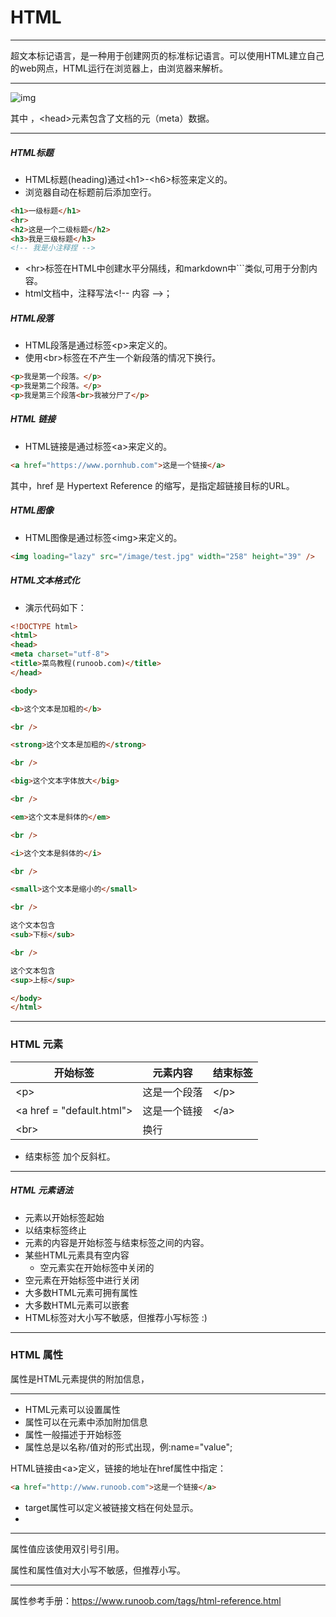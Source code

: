 

# HTML

---

超文本标记语言，是一种用于创建网页的标准标记语言。可以使用HTML建立自己的web网点，HTML运行在浏览器上，由浏览器来解析。

----

![img](https://www.runoob.com/wp-content/uploads/2013/06/02A7DD95-22B4-4FB9-B994-DDB5393F7F03.jpg)

其中 ，\<head>元素包含了文档的元（meta）数据。



---



##### HTML标题

* HTML标题(heading)通过\<h1>-\<h6>标签来定义的。
* 浏览器自动在标题前后添加空行。

```html
<h1>一级标题</h1>
<hr>
<h2>这是一个二级标题</h2>
<h3>我是三级标题</h3>
<!-- 我是小注释捏 -->
```

* \<hr>标签在HTML中创建水平分隔线，和markdown中\```类似,可用于分割内容。
* html文档中，注释写法\<!-- 内容 -->；

##### HTML段落

* HTML段落是通过标签\<p>来定义的。
* 使用\<br>标签在不产生一个新段落的情况下换行。

```html
<p>我是第一个段落。</p>
<p>我是第二个段落。</p>
<p>我是第三个段落<br>我被分尸了</p>
```

##### HTML 链接

* HTML链接是通过标签\<a>来定义的。

```html
<a href="https://www.pornhub.com">这是一个链接</a>
```

其中，href 是 Hypertext Reference 的缩写，是指定超链接目标的URL。

##### HTML图像

* HTML图像是通过标签\<img>来定义的。

```html
<img loading="lazy" src="/image/test.jpg" width="258" height="39" />
```



##### HTML文本格式化

* 演示代码如下：

```html
<!DOCTYPE html>
<html>
<head>
<meta charset="utf-8">
<title>菜鸟教程(runoob.com)</title>
</head>

<body>

<b>这个文本是加粗的</b>

<br />

<strong>这个文本是加粗的</strong>

<br />

<big>这个文本字体放大</big>

<br />

<em>这个文本是斜体的</em>

<br />

<i>这个文本是斜体的</i>

<br />

<small>这个文本是缩小的</small>

<br />

这个文本包含
<sub>下标</sub>

<br />

这个文本包含
<sup>上标</sup>

</body>
</html>
```





---

### HTML 元素

| 开始标签                   | 元素内容     | 结束标签 |
| -------------------------- | ------------ | -------- |
| \<p>                       | 这是一个段落 | \</p>    |
| \<a href = "default.html"> | 这是一个链接 | \</a>    |
| \<br>                      | 换行         |          |

* 结束标签 加个反斜杠。

---

##### HTML 元素语法

* 元素以开始标签起始
* 以结束标签终止
* 元素的内容是开始标签与结束标签之间的内容。
* 某些HTML元素具有空内容
  * 空元素实在开始标签中关闭的
* 空元素在开始标签中进行关闭
* 大多数HTML元素可拥有属性
* 大多数HTML元素可以嵌套
* HTML标签对大小写不敏感，但推荐小写标签 :)

---

### HTML 属性

属性是HTML元素提供的附加信息，

---

* HTML元素可以设置属性
* 属性可以在元素中添加附加信息
* 属性一般描述于开始标签
* 属性总是以名称/值对的形式出现，例:name="value";

HTML链接由\<a>定义，链接的地址在href属性中指定：

```html
<a href="http://www.runoob.com">这是一个链接</a>
```

* target属性可以定义被链接文档在何处显示。
* 

---

属性值应该使用双引号引用。

属性和属性值对大小写不敏感，但推荐小写。

---



属性参考手册：https://www.runoob.com/tags/html-reference.html
